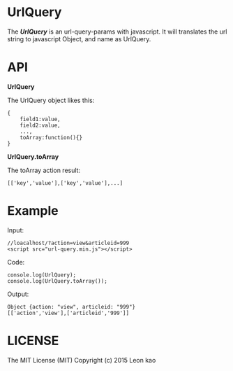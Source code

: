 # UrlQuery
The **_UrlQuery_**  is an url-query-params with javascript.
It will translates the url string to javascript Object, and name as UrlQuery.

# API
**UrlQuery**

The UrlQuery object likes this:
```
{
    field1:value,
    field2:value,
    ...,
    toArray:function(){}
}
```

**UrlQuery.toArray**

The toArray action result:
```
[['key','value'],['key','value'],...]
```

# Example
Input:
```
//loacalhost/?action=view&articleid=999
<script src="url-query.min.js"></script>
```
Code:
```
console.log(UrlQuery);
console.log(UrlQuery.toArray());
```
Output:
```
Object {action: "view", articleid: "999"}
[['action','view'],['articleid','999']]
```
# LICENSE
The MIT License (MIT) Copyright (c) 2015 Leon kao
